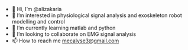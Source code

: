 - 👋 Hi, I’m @alizakaria
- 👀 I’m interested in physiological signal analysis and exoskeleton robot modelling and control
- 🌱 I’m currently learning matlab and python
- 💞️ I’m looking to collaborate on EMG signal analysis
- 📫 How to reach me mecalyse3@gmail.com

<!---
alizakaria/alizakaria is a ✨ special ✨ repository because its `README.md` (this file) appears on your GitHub profile.
You can click the Preview link to take a look at your changes.
--->
